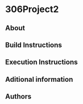 # 306Project2

## About

## Build Instructions

## Execution Instructions

## Aditional information

## Authors
